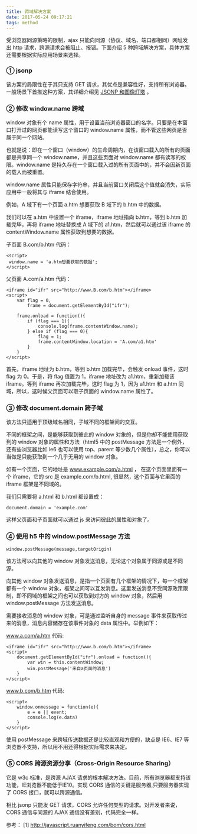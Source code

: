 ```yaml
---
title: 跨域解决方案
date: 2017-05-24 09:17:21
tags: method
---
```


受浏览器同源策略的限制，ajax 只能向同源（协议、域名、端口都相同）网址发出 http 请求，跨源请求会被阻止、报错。下面介绍 5 种跨域解决方案，具体方案还需要根据实际应用场景来选择。

<!-- more -->

### ① jsonp

该方案的局限性在于其只支持 GET 请求，其优点是兼容性好，支持所有浏览器。一般场景下首推这种方案，其详细介绍见 [JSONP 和图像灯塔](http://nanchao.win/2016/12/28/jsonp-beacon/) 。

### ② 修改 window.name 跨域

window 对象有个 name 属性，用于设置当前浏览器窗口的名字。只要是在本窗口打开过的网页都能读写这个窗口的 window.name 属性，而不管这些网页是否属于同一个网站。

也就是说：即在一个窗口（window）的生命周期内，在该窗口载入的所有的页面都是共享同一个 window.name，并且这些页面对 window.name 都有读写的权限。window.name 是持久存在一个窗口载入过的所有页面中的，并不会因新页面的载入而被重置。

window.name 属性只能保存字符串，并且当前窗口关闭后这个值就会消失，实际应用中一般将其与 iframe 结合使用。

例如，A 域下有一个页面 a.htm 想要获取 B 域下的 b.htm 中的数据。

我们可以在 a.htm 中设置一个 iframe，iframe 地址指向 b.htm，等到 b.htm 加载完毕，再将 iframe 地址替换成 A 域下的 a1.htm，然后就可以通过该 iframe 的 contentWindow.name 属性获取到想要的数据。

子页面 B.com/b.htm 代码：

```
<script>
 window.name = 'a.htm想要获取的数据';
</script>
```

父页面 A.com/a.htm 代码：

```
<iframe id="ifr" src="http://www.B.com/b.htm"></iframe>
<script>
    var flag = 0,
        frame = document.getElementById("ifr");

    frame.onload = function(){
        if (flag === 1){
            console.log(frame.contentWindow.name);
        } else if (flag === 0){
            flag = 1;
            frame.contentWindow.location = 'A.com/a1.htm'
        }
    }
</script>
```

首先，iframe 地址为 b.htm，等到 b.htm 加载完毕，会触发 onload 事件，这时 flag 为 0。于是，将 flag 值置为 1，iframe 地址改为 a1.htm，重新加载该 iframe。等到 iframe 再次加载完毕，这时 flag 为 1，因为 a1.htm 和 a.htm 同域，所以，这时候父页面可以取子页面的 window.name 属性了。

### ③ 修改 document.domain 跨子域

该方法只适用于顶级域名相同，子域不同的框架间的交互。

不同的框架之间，是能够获取到彼此的 window 对象的，但是你却不能使用获取到的 window 对象的属性和方法（html5 中的 postMessage 方法是一个例外，还有些浏览器比如 ie6 也可以使用 top、parent 等少数几个属性），总之，你可以当做是只能获取到一个几乎无用的 window 对象。

如有一个页面，它的地址是 www.example.com/a.html  ， 在这个页面里面有一个 iframe，它的 src 是 example.com/b.html, 很显然，这个页面与它里面的 iframe 框架是不同域的。

我们只需要将 a.html 和 b.html 都设置成：

```
document.domain = 'example.com'
```

这样父页面和子页面就可以通过 js 来访问彼此的属性和对象了。

### ④ 使用 h5 中的 window.postMessage 方法

```
window.postMessage(message,targetOrigin) 
```

该方法可以向其他的 window 对象发送消息，无论这个对象属于同源或是不同源。

向其他 window 对象发送消息，是指一个页面有几个框架的情况下，每一个框架都有一个 window 对象，框架之间可以互发消息。这里发送消息不受同源政策限制，即不同域的框架之间也可以获取到对方的 window 对象，然后用 window.postMessage 方法发送消息。

需要接收消息的 window 对象，可是通过监听自身的 message 事件来获取传过来的消息，消息内容储存在该事件对象的 data 属性中。举例如下：

www.a.com/a.htm 代码:

```
<iframe id="ifr" src="http://www.b.com/b.htm"></iframe>
<script>
    document.getElementById("ifr").onload = function(){
        var win = this.contentWindow;
        win.postMessage('来自a页面的消息')
    }
</script>

```

www.b.com/b.htm 代码:

```
<script>
    window.onmessage = function(e){
        e = e || event;
        console.log(e.data)
    }
</script>
```

使用 postMessage 来跨域传送数据还是比较直观和方便的，缺点是 IE6、IE7 等浏览器不支持，所以用不用还得根据实际需求来决定。

### ⑤ CORS 跨源资源分享（Cross-Origin Resource Sharing）

它是 w3c 标准，是跨源 AJAX 请求的根本解决方法。目前，所有浏览器都支持该功能，IE浏览器不能低于IE10。实现 CORS 通信的关键是服务器,只要服务器实现了 CORS 接口，就可以跨源通信。

相比 jsonp 只能发 GET 请求，CORS 允许任何类型的请求。对开发者来说，CORS 通信与同源的 AJAX 通信没有差别，代码完全一样。





参考：
[1] http://javascript.ruanyifeng.com/bom/cors.html